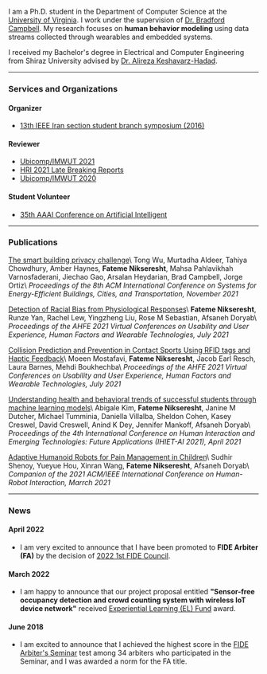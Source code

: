 I am a Ph.D. student in the Department of Computer Science at the [University of Virginia](https://engineering.virginia.edu/departments/computer-science). I work under the supervision of [Dr. Bradford Campbell](http://www.cs.virginia.edu/~bjc8c/). My research focuses on **human behavior modeling** using data streams collected through wearables and embedded systems. 

I received my Bachelor's degree in Electrical and Computer Engineering from Shiraz University advised by [Dr. Alireza Keshavarz-Hadad](https://scholar.google.com/citations?hl=en&user=AOnkCWAAAAAJ&view_op=list_works&sortby=pubdate).


---

### Services and Organizations

#### Organizer 
* [13th IEEE Iran section student branch symposium (2016)](https://www.ieee.org.ir/events/student-branch-events/13th-general-meeting-ieee-student-branches)


#### Reviewer
* [Ubicomp/IMWUT 2021](https://www.ubicomp.org/ubicomp2021/)
* [HRI 2021 Late Breaking Reports](https://humanrobotinteraction.org/2021/late-breaking-reports/)
* [Ubicomp/IMWUT 2020](https://ubicomp.org/ubicomp2020/)


#### Student Volunteer

* [35th AAAI Conference on Artificial Intelligent](https://aaai.org/Conferences/AAAI-21)

--- 

### Publications

[The smart building privacy challenge](https://dl.acm.org/doi/abs/10.1145/3486611.3492234)\\
Tong Wu, Murtadha Aldeer, Tahiya Chowdhury, Amber Haynes, **Fateme Nikseresht**, Mahsa Pahlavikhah Varnosfaderani, Jiechao Gao, Arsalan Heydarian, Brad Campbell, Jorge Ortiz\\
_Proceedings of the 8th ACM International Conference on Systems for Energy-Efficient Buildings, Cities, and Transportation, November 2021_


[Detection of Racial Bias from Physiological Responses](https://link.springer.com/chapter/10.1007/978-3-030-80091-8_8)\\
**Fateme Nikseresht**, Runze Yan, Rachel Lew, Yingzheng Liu, Rose M Sebastian, Afsaneh Doryab\\
_Proceedings of the AHFE 2021 Virtual Conferences on Usability and User Experience, Human Factors and Wearable Technologies, July 2021_


[Collision Prediction and Prevention in Contact Sports Using RFID tags and Haptic Feedback](https://link.springer.com/chapter/10.1007/978-3-030-80091-8_47)\\
Moeen Mostafavi, **Fateme Nikseresht**, Jacob Earl Resch, Laura Barnes, Mehdi Boukhechba\\
_Proceedings of the AHFE 2021 Virtual Conferences on Usability and User Experience, Human Factors and Wearable Technologies, July 2021_


[Understanding health and behavioral trends of successful students through machine learning models](https://link.springer.com/chapter/10.1007/978-3-030-74009-2_66)\\
Abigale Kim, **Fateme Nikseresht**, Janine M Dutcher, Michael Tumminia, Daniella Villalba, Sheldon Cohen, Kasey Creswel, David Creswell, Anind K Dey, Jennifer Mankoff, Afsaneh Doryab\\
_Proceedings of the 4th International Conference on Human Interaction and Emerging Technologies: Future Applications (IHIET-AI 2021), April 2021_


[Adaptive Humanoid Robots for Pain Management in Children](https://dl.acm.org/doi/abs/10.1145/3434074.3447224)\\
Sudhir Shenoy, Yueyue Hou, Xinran Wang, **Fateme Nikseresht**, Afsaneh Doryab\\
_Companion of the 2021 ACM/IEEE International Conference on Human-Robot Interaction, Marrch 2021_

---

### News

#### April 2022
* I am very excited to announce that I have been promoted to **FIDE Arbiter (FA)** by the decision of [2022 1st FIDE Council](https://ratings.fide.com/titles_page.phtml). 

#### March 2022
* I am happy to announce that our project proposal entitled **"Sensor-free occupancy detection and crowd counting system with wireless IoT device network"** received [Experiential Learning (EL) Fund](https://wordpress.its.virginia.edu/Experiential_Learn_Fund/) award.

#### June 2018
* I am excited to announce that I achieved the highest score in the [FIDE Arbiter's Seminar](https://arbiters.fide.com/news/2555) test among 34 arbiters who participated in the Seminar, and I was awarded a norm for the FA title.

<!-- ![Image of Fateme]() -->


